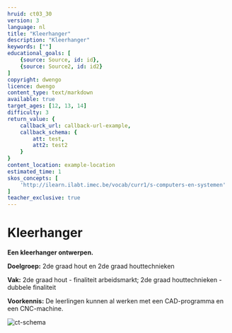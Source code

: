 ```yaml
---
hruid: ct03_30
version: 3
language: nl
title: "Kleerhanger"
description: "Kleerhanger"
keywords: [""]
educational_goals: [
    {source: Source, id: id}, 
    {source: Source2, id: id2}
]
copyright: dwengo
licence: dwengo
content_type: text/markdown
available: true
target_ages: [12, 13, 14]
difficulty: 3
return_value: {
    callback_url: callback-url-example,
    callback_schema: {
        att: test,
        att2: test2
    }
}
content_location: example-location
estimated_time: 1
skos_concepts: [
    'http://ilearn.ilabt.imec.be/vocab/curr1/s-computers-en-systemen'
]
teacher_exclusive: true
---
```

# Kleerhanger 

**Een kleerhanger ontwerpen.**

**Doelgroep:** 2de graad hout en 2de graad houttechnieken

**Vak:** 2de graad hout - finaliteit arbeidsmarkt; 2de graad houttechnieken - dubbele finaliteit

**Voorkennis:** De leerlingen kunnen al werken met een CAD-programma en een CNC-machine.

![ct-schema](@learning-object/m_ct03_30/nl/3)
